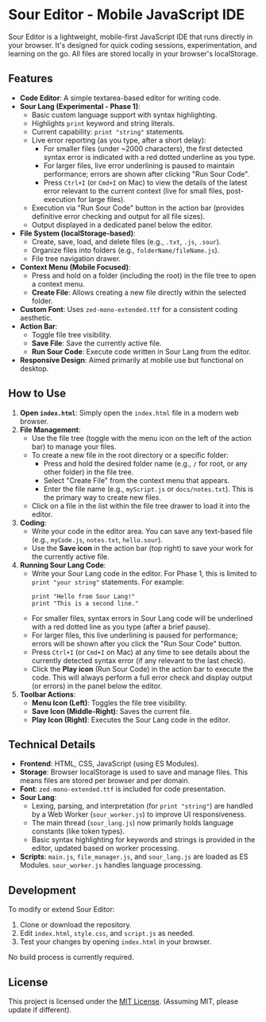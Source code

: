 # Sour Editor - Mobile JavaScript IDE

Sour Editor is a lightweight, mobile-first JavaScript IDE that runs directly in your browser. It's designed for quick coding sessions, experimentation, and learning on the go. All files are stored locally in your browser's localStorage.

## Features

*   **Code Editor**: A simple textarea-based editor for writing code.
*   **Sour Lang (Experimental - Phase 1)**:
    *   Basic custom language support with syntax highlighting.
    *   Highlights `print` keyword and string literals.
    *   Current capability: `print "string"` statements.
    *   Live error reporting (as you type, after a short delay):
        *   For smaller files (under ~2000 characters), the first detected syntax error is indicated with a red dotted underline as you type.
        *   For larger files, live error underlining is paused to maintain performance; errors are shown after clicking "Run Sour Code".
        *   Press `Ctrl+I` (or `Cmd+I` on Mac) to view the details of the latest error relevant to the current context (live for small files, post-execution for large files).
    *   Execution via "Run Sour Code" button in the action bar (provides definitive error checking and output for all file sizes).
    *   Output displayed in a dedicated panel below the editor.
*   **File System (localStorage-based)**:
    *   Create, save, load, and delete files (e.g., `.txt`, `.js`, `.sour`).
    *   Organize files into folders (e.g., `folderName/fileName.js`).
    *   File tree navigation drawer.
*   **Context Menu (Mobile Focused)**:
    *   Press and hold on a folder (including the root) in the file tree to open a context menu.
    *   **Create File**: Allows creating a new file directly within the selected folder.
*   **Custom Font**: Uses `zed-mono-extended.ttf` for a consistent coding aesthetic.
*   **Action Bar**:
    *   Toggle file tree visibility.
    *   **Save File**: Save the currently active file.
    *   **Run Sour Code**: Execute code written in Sour Lang from the editor.
*   **Responsive Design**: Aimed primarily at mobile use but functional on desktop.

## How to Use

1.  **Open `index.html`**: Simply open the `index.html` file in a modern web browser.
2.  **File Management**:
    *   Use the file tree (toggle with the menu icon on the left of the action bar) to manage your files.
    *   To create a new file in the root directory or a specific folder:
        *   Press and hold the desired folder name (e.g., `/` for root, or any other folder) in the file tree.
        *   Select "Create File" from the context menu that appears.
        *   Enter the file name (e.g., `myScript.js` or `docs/notes.txt`). This is the primary way to create new files.
    *   Click on a file in the list within the file tree drawer to load it into the editor.
3.  **Coding**:
    *   Write your code in the editor area. You can save any text-based file (e.g., `myCode.js`, `notes.txt`, `hello.sour`).
    *   Use the **Save icon** in the action bar (top right) to save your work for the currently active file.
4.  **Running Sour Lang Code**:
    *   Write your Sour Lang code in the editor. For Phase 1, this is limited to `print "your string"` statements. For example:
        ```sour
        print "Hello from Sour Lang!"
        print "This is a second line."
        ```
    *   For smaller files, syntax errors in Sour Lang code will be underlined with a red dotted line as you type (after a brief pause).
    *   For larger files, this live underlining is paused for performance; errors will be shown after you click the "Run Sour Code" button.
    *   Press `Ctrl+I` (or `Cmd+I` on Mac) at any time to see details about the currently detected syntax error (if any relevant to the last check).
    *   Click the **Play icon** (Run Sour Code) in the action bar to execute the code. This will always perform a full error check and display output (or errors) in the panel below the editor.
5.  **Toolbar Actions**:
    *   **Menu Icon (Left)**: Toggles the file tree visibility.
    *   **Save Icon (Middle-Right)**: Saves the current file.
    *   **Play Icon (Right)**: Executes the Sour Lang code in the editor.

## Technical Details

*   **Frontend**: HTML, CSS, JavaScript (using ES Modules).
*   **Storage**: Browser localStorage is used to save and manage files. This means files are stored per browser and per domain.
*   **Font**: `zed-mono-extended.ttf` is included for code presentation.
*   **Sour Lang**:
    *   Lexing, parsing, and interpretation (for `print "string"`) are handled by a Web Worker (`sour_worker.js`) to improve UI responsiveness.
    *   The main thread (`sour_lang.js`) now primarily holds language constants (like token types).
    *   Basic syntax highlighting for keywords and strings is provided in the editor, updated based on worker processing.
*   **Scripts**: `main.js`, `file_manager.js`, and `sour_lang.js` are loaded as ES Modules. `sour_worker.js` handles language processing.

## Development

To modify or extend Sour Editor:

1.  Clone or download the repository.
2.  Edit `index.html`, `style.css`, and `script.js` as needed.
3.  Test your changes by opening `index.html` in your browser.

No build process is currently required.

## License

This project is licensed under the [MIT License](LICENSE). (Assuming MIT, please update if different).
